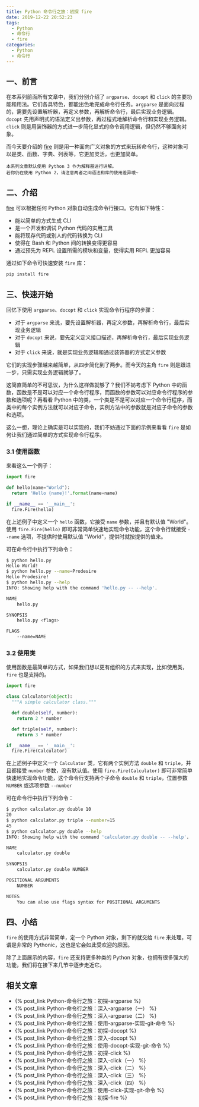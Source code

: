 ```yaml
---
title: Python 命令行之旅：初探 fire
date: 2019-12-22 20:52:23
tags:
  - Python
  - 命令行
  - fire
categories:
  - Python
  - 命令行
---
```


## 一、前言

在本系列前面所有文章中，我们分别介绍了 `argparse`、`docopt` 和 `click` 的主要功能和用法。它们各具特色，都能出色地完成命令行任务。`argparse` 是面向过程的，需要先设置解析器，再定义参数，再解析命令行，最后实现业务逻辑。`docopt` 先用声明式的语法定义出参数，再过程式地解析命令行和实现业务逻辑。`click` 则是用装饰器的方式进一步简化显式的命令调用逻辑，但仍然不够面向对象。

而今天要介绍的 [fire](https://github.com/google/python-fire) 则是用一种面向广义对象的方式来玩转命令行，这种对象可以是类、函数、字典、列表等，它更加灵活，也更加简单。

```
本系列文章默认使用 Python 3 作为解释器进行讲解。
若你仍在使用 Python 2，请注意两者之间语法和库的使用差异哦~
```

<!--more-->

## 二、介绍

[fire](https://github.com/google/python-fire) 可以根据任何 Python 对象自动生成命令行接口。它有如下特性：

- 能以简单的方式生成 CLI
- 是一个开发和调试 Python 代码的实用工具
- 能将现存代码或别人的代码转换为 CLI
- 使得在 Bash 和 Python 间的转换变得更容易
- 通过预先为 REPL 设置所需的模块和变量，使得实用 REPL 更加容易

通过如下命令可快速安装 `fire` 库：

```bash
pip install fire
```

## 三、快速开始

回忆下使用 `argparse`、`docopt` 和 `click` 实现命令行程序的步骤：

- 对于 `argparse` 来说，要先设置解析器，再定义参数，再解析命令行，最后实现业务逻辑
- 对于 `docopt` 来说，要先定义定义接口描述，再解析命令行，最后实现业务逻辑
- 对于 `click` 来说，就是实现业务逻辑和通过装饰器的方式定义参数

它们的实现步骤越来越简单，从四步简化到了两步。而今天的主角 `fire` 则是跟进一步，只需实现业务逻辑就够了。

这简直简单的不可思议，为什么这样做就够了？我们不妨考虑下 Python 中的函数，函数是不是可以对应一个命令行程序，而函数的参数可以对应命令行程序的参数和选项呢？再看看 Python 中的类，一个类是不是可以对应一个命令行程序，而类中的每个实例方法就可以对应子命令，实例方法中的参数就是对应子命令的参数和选项。

这么一想，理论上确实是可以实现的，我们不妨通过下面的示例来看看 `fire` 是如何让我们通过简单的方式实现命令行程序。

### 3.1 使用函数

来看这么一个例子：

```python
import fire

def hello(name="World"):
  return 'Hello {name}!'.format(name=name)

if __name__ == '__main__':
  fire.Fire(hello)
```

在上述例子中定义一个 `hello` 函数，它接受 `name` 参数，并且有默认值 "World"。使用 `fire.Fire(hello)` 即可非常简单快速地实现命令功能，这个命令行就接受 `--name` 选项，不提供时使用默认值 "World"，提供时就按提供的值来。

可在命令行中执行下列命令：

```bash
$ python hello.py
Hello World!
$ python hello.py --name=Prodesire
Hello Prodesire!
$ python hello.py --help
INFO: Showing help with the command 'hello.py -- --help'.

NAME
    hello.py

SYNOPSIS
    hello.py <flags>

FLAGS
    --name=NAME
```

### 3.2 使用类

使用函数是最简单的方式，如果我们想以更有组织的方式来实现，比如使用类，`fire` 也是支持的。

```python
import fire

class Calculator(object):
  """A simple calculator class."""

  def double(self, number):
    return 2 * number

  def triple(self, number):
    return 3 * number

if __name__ == '__main__':
  fire.Fire(Calculator)
```

在上述例子中定义一个 `Calculator` 类，它有两个实例方法 `double` 和 `triple`，并且都接受 `number` 参数，没有默认值。使用 `fire.Fire(Calculator)` 即可非常简单快速地实现命令功能，这个命令行支持两个子命令 `double` 和 `triple`，位置参数 `NUMBER` 或选项参数 `--number`

可在命令行中执行下列命令：

```bash
$ python calculator.py double 10
20
$ python calculator.py triple --number=15
45
$ python calculator.py double --help
INFO: Showing help with the command 'calculator.py double -- --help'.

NAME
    calculator.py double

SYNOPSIS
    calculator.py double NUMBER

POSITIONAL ARGUMENTS
    NUMBER

NOTES
    You can also use flags syntax for POSITIONAL ARGUMENTS
```

## 四、小结

`fire` 的使用方式非常简单，定一个 Python 对象，剩下的就交给 `fire` 来处理，可谓是非常的 Pythonic，这也是它会如此受欢迎的原因。

除了上面展示的内容，`fire` 还支持更多种类的 Python 对象，也拥有很多强大的功能，我们将在接下来几节中逐步走近它。

## 相关文章

- {% post_link Python-命令行之旅：初探-argparse %}
- {% post_link Python-命令行之旅：深入-argparse（一） %}
- {% post_link Python-命令行之旅：深入-argparse（二） %}
- {% post_link Python-命令行之旅：使用-argparse-实现-git-命令 %}
- {% post_link Python-命令行之旅：初探-docopt %}
- {% post_link Python-命令行之旅：深入-docopt %}
- {% post_link Python-命令行之旅：使用-docopt-实现-git-命令 %}
- {% post_link Python-命令行之旅：初探-click %}
- {% post_link Python-命令行之旅：深入-click（一） %}
- {% post_link Python-命令行之旅：深入-click（二） %}
- {% post_link Python-命令行之旅：深入-click（三） %}
- {% post_link Python-命令行之旅：深入-click（四） %}
- {% post_link Python-命令行之旅：使用-click-实现-git-命令 %}
- {% post_link Python-命令行之旅：初探-fire %}
